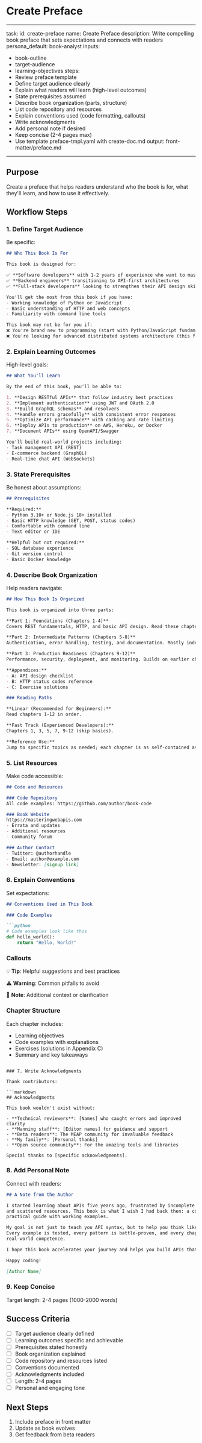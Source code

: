 <!-- Powered by BMAD™ Core -->

# Create Preface

---

task:
id: create-preface
name: Create Preface
description: Write compelling book preface that sets expectations and connects with readers
persona_default: book-analyst
inputs:

- book-outline
- target-audience
- learning-objectives
  steps:
- Review preface template
- Define target audience clearly
- Explain what readers will learn (high-level outcomes)
- State prerequisites assumed
- Describe book organization (parts, structure)
- List code repository and resources
- Explain conventions used (code formatting, callouts)
- Write acknowledgments
- Add personal note if desired
- Keep concise (2-4 pages max)
- Use template preface-tmpl.yaml with create-doc.md
  output: front-matter/preface.md

---

## Purpose

Create a preface that helps readers understand who the book is for, what they'll learn, and how to use it effectively.

## Workflow Steps

### 1. Define Target Audience

Be specific:

```markdown
## Who This Book Is For

This book is designed for:

✅ **Software developers** with 1-2 years of experience who want to master API development
✅ **Backend engineers** transitioning to API-first architectures
✅ **Full-stack developers** looking to strengthen their API design skills

You'll get the most from this book if you have:
- Working knowledge of Python or JavaScript
- Basic understanding of HTTP and web concepts
- Familiarity with command line tools

This book may not be for you if:
❌ You're brand new to programming (start with Python/JavaScript fundamentals)
❌ You're looking for advanced distributed systems architecture (this focuses on API basics and intermediate patterns)
```

### 2. Explain Learning Outcomes

High-level goals:

```markdown
## What You'll Learn

By the end of this book, you'll be able to:

1. **Design RESTful APIs** that follow industry best practices
2. **Implement authentication** using JWT and OAuth 2.0
3. **Build GraphQL schemas** and resolvers
4. **Handle errors gracefully** with consistent error responses
5. **Optimize API performance** with caching and rate limiting
6. **Deploy APIs to production** on AWS, Heroku, or Docker
7. **Document APIs** using OpenAPI/Swagger

You'll build real-world projects including:
- Task management API (REST)
- E-commerce backend (GraphQL)
- Real-time chat API (WebSockets)
```

### 3. State Prerequisites

Be honest about assumptions:

```markdown
## Prerequisites

**Required:**
- Python 3.10+ or Node.js 18+ installed
- Basic HTTP knowledge (GET, POST, status codes)
- Comfortable with command line
- Text editor or IDE

**Helpful but not required:**
- SQL database experience
- Git version control
- Basic Docker knowledge
```

### 4. Describe Book Organization

Help readers navigate:

```markdown
## How This Book Is Organized

This book is organized into three parts:

**Part 1: Foundations (Chapters 1-4)**
Covers REST fundamentals, HTTP, and basic API design. Read these chapters in order.

**Part 2: Intermediate Patterns (Chapters 5-8)**
Authentication, error handling, testing, and documentation. Mostly independent chapters.

**Part 3: Production Readiness (Chapters 9-12)**
Performance, security, deployment, and monitoring. Builds on earlier chapters.

**Appendices:**
- A: API design checklist
- B: HTTP status codes reference
- C: Exercise solutions

### Reading Paths

**Linear (Recommended for Beginners):**
Read chapters 1-12 in order.

**Fast Track (Experienced Developers):**
Chapters 1, 3, 5, 7, 9-12 (skip basics).

**Reference Use:**
Jump to specific topics as needed; each chapter is as self-contained as possible.
```

### 5. List Resources

Make code accessible:

```markdown
## Code and Resources

### Code Repository
All code examples: https://github.com/author/book-code

### Book Website
https://masteringwebapis.com
- Errata and updates
- Additional resources
- Community forum

### Author Contact
- Twitter: @authorhandle
- Email: author@example.com
- Newsletter: [signup link]
```

### 6. Explain Conventions

Set expectations:

```markdown
## Conventions Used in This Book

### Code Examples

```python
# Code examples look like this
def hello_world():
    return "Hello, World!"
```

### Callouts

💡 **Tip**: Helpful suggestions and best practices

⚠️ **Warning**: Common pitfalls to avoid

📝 **Note**: Additional context or clarification

### Chapter Structure

Each chapter includes:
- Learning objectives
- Code examples with explanations
- Exercises (solutions in Appendix C)
- Summary and key takeaways
```

### 7. Write Acknowledgments

Thank contributors:

```markdown
## Acknowledgments

This book wouldn't exist without:

- **Technical reviewers**: [Names] who caught errors and improved clarity
- **Manning staff**: [Editor names] for guidance and support
- **Beta readers**: The MEAP community for invaluable feedback
- **My family**: [Personal thanks]
- **Open source community**: For the amazing tools and libraries

Special thanks to [specific acknowledgments].
```

### 8. Add Personal Note

Connect with readers:

```markdown
## A Note from the Author

I started learning about APIs five years ago, frustrated by incomplete documentation
and scattered resources. This book is what I wish I had back then: a comprehensive,
practical guide with working examples.

My goal is not just to teach you API syntax, but to help you think like an API designer.
Every example is tested, every pattern is battle-proven, and every chapter builds toward
real-world competence.

I hope this book accelerates your journey and helps you build APIs that developers love to use.

Happy coding!

[Author Name]
```

### 9. Keep Concise

Target length: 2-4 pages (1000-2000 words)

## Success Criteria

- [ ] Target audience clearly defined
- [ ] Learning outcomes specific and achievable
- [ ] Prerequisites stated honestly
- [ ] Book organization explained
- [ ] Code repository and resources listed
- [ ] Conventions documented
- [ ] Acknowledgments included
- [ ] Length: 2-4 pages
- [ ] Personal and engaging tone

## Next Steps

1. Include preface in front matter
2. Update as book evolves
3. Get feedback from beta readers
